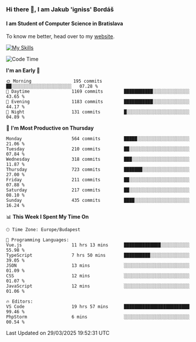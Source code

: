 ### Hi there 👋, I am Jakub 'igniss' Bordáš

#### I am Student of Computer Science in Bratislava
To know me better, head over to my [website](https://bordas.sk).

[![My Skills](https://skillicons.dev/icons?i=js,typescript,html,css,figma,svelte,vue,next,postgresql,nest,express,nodejs)](https://bordas.sk)


<!--START_SECTION:waka-->
![Code Time](http://img.shields.io/badge/Code%20Time-1%2C765%20hrs%2046%20mins-blue)

**I'm an Early 🐤** 

```text
🌞 Morning                195 commits         ██░░░░░░░░░░░░░░░░░░░░░░░   07.28 % 
🌆 Daytime                1169 commits        ███████████░░░░░░░░░░░░░░   43.65 % 
🌃 Evening                1183 commits        ███████████░░░░░░░░░░░░░░   44.17 % 
🌙 Night                  131 commits         █░░░░░░░░░░░░░░░░░░░░░░░░   04.89 % 
```
📅 **I'm Most Productive on Thursday** 

```text
Monday                   564 commits         █████░░░░░░░░░░░░░░░░░░░░   21.06 % 
Tuesday                  210 commits         ██░░░░░░░░░░░░░░░░░░░░░░░   07.84 % 
Wednesday                318 commits         ███░░░░░░░░░░░░░░░░░░░░░░   11.87 % 
Thursday                 723 commits         ███████░░░░░░░░░░░░░░░░░░   27.00 % 
Friday                   211 commits         ██░░░░░░░░░░░░░░░░░░░░░░░   07.88 % 
Saturday                 217 commits         ██░░░░░░░░░░░░░░░░░░░░░░░   08.10 % 
Sunday                   435 commits         ████░░░░░░░░░░░░░░░░░░░░░   16.24 % 
```


📊 **This Week I Spent My Time On** 

```text
🕑︎ Time Zone: Europe/Budapest

💬 Programming Languages: 
Vue.js                   11 hrs 13 mins      ██████████████░░░░░░░░░░░   55.98 % 
TypeScript               7 hrs 50 mins       ██████████░░░░░░░░░░░░░░░   39.05 % 
JSON                     13 mins             ░░░░░░░░░░░░░░░░░░░░░░░░░   01.09 % 
CSS                      12 mins             ░░░░░░░░░░░░░░░░░░░░░░░░░   01.07 % 
JavaScript               12 mins             ░░░░░░░░░░░░░░░░░░░░░░░░░   01.06 % 

🔥 Editors: 
VS Code                  19 hrs 57 mins      █████████████████████████   99.46 % 
PhpStorm                 6 mins              ░░░░░░░░░░░░░░░░░░░░░░░░░   00.54 % 
```


 Last Updated on 29/03/2025 19:52:31 UTC
<!--END_SECTION:waka-->
